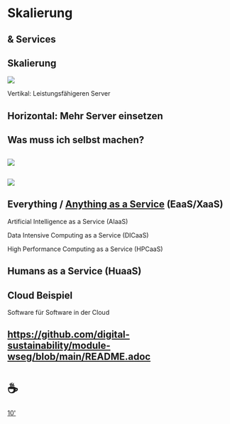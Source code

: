 # Skalierung

& Services
--
## Skalierung

[![](https://www.cloudzero.com/wp-content/uploads/2023/10/horizontal-vs-vertical-scaling.webp)](https://www.cloudzero.com/blog/horizontal-vs-vertical-scaling/)

Vertikal: Leistungsfähigeren Server

Horizontal: Mehr Server einsetzen
--
## Was muss ich selbst machen?

[![](https://hazelcast.com/wp-content/uploads/2021/12/infrastructure-as-a-service-iaas-800x435-1.png)](https://hazelcast.com/glossary/infrastructure-as-a-service-iaas/)
--
[![](https://steigerlegal.ch/wp-content/uploads/2021/12/new-pizza-as-a-service_001-1200x855.jpeg)](https://steigerlegal.ch/2021/12/29/pizza-as-a-service/)
--
## Everything / [Anything as a Service](https://de.wikipedia.org/wiki/Everything_as_a_Service#Weitere_Ansätze_(Auswahl)) (EaaS/XaaS)

Artificial Intelligence as a Service (AIaaS)

Data Intensive Computing as a Service (DICaaS)

High Performance Computing as a Service (HPCaaS)

Humans as a Service (HuaaS)
--
## Cloud Beispiel

Software für Software in der Cloud

https://github.com/digital-sustainability/module-wseg/blob/main/README.adoc
---
# ☕

[10'](https://youtu.be/DcvtwlM1aIE)
